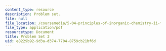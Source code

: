 ```yaml
---
content_type: resource
description: Problem set.
file: null
file_location: /coursemedia/5-04-principles-of-inorganic-chemistry-ii-fall-2008/e8229b929d3ad37477048759cb21bf6d_5_04_f08_ps3.pdf
file_type: application/pdf
resourcetype: Document
title: Problem Set 3
uid: e8229b92-9d3a-d374-7704-8759cb21bf6d
---
```

